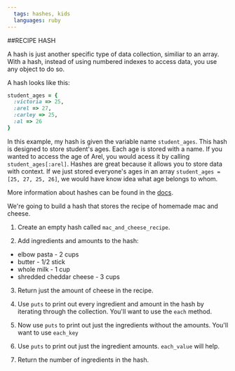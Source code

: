 ```yaml
---
  tags: hashes, kids
  languages: ruby
---
```



##RECIPE HASH

A hash is just another specific type of data collection, similiar to an array. With a hash, instead of using numbered indexes to access data, you use any object to do so.

A hash looks like this:
```RUBY
student_ages = {
  :victoria => 25,
  :arel => 27,
  :carley => 25, 
  :al => 26
}
```
In this example, my hash is given the variable name `student_ages`. This hash is designed to store student's ages. Each age is stored with a name. If you wanted to access the age of Arel, you would acess it by calling `student_ages[:arel]`. Hashes are great because it allows you to store data with context. If we just stored everyone's ages in an array `student_ages = [25, 27, 25, 26]`, we would have know idea what age belongs to whom.

More information about hashes can be found in the [docs](http://www.ruby-doc.org/core-2.1.1/Hash.html).

We're going to build a hash that stores the recipe of homemade mac and cheese.

1. Create an empty hash called `mac_and_cheese_recipe`. 

2. Add ingredients and amounts to the hash:
  - elbow pasta - 2 cups
  - butter - 1/2 stick
  - whole milk - 1 cup
  - shredded cheddar cheese - 3 cups

3. Return just the amount of cheese in the recipe.

4. Use `puts` to print out every ingredient and amount in the hash by iterating through the collection. You'll want to use the `each` method.

5. Now use `puts` to print out just the ingredients without the amounts. You'll want to use `each_key`

6. Use `puts` to print out just the ingredient amounts. `each_value` will help.

7. Return the number of ingredients in the hash.

